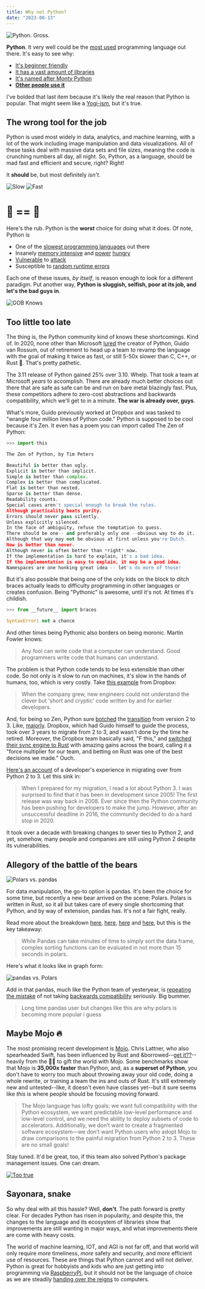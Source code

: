 ```yaml
---
title: Why not Python?
date: "2023-08-13"
---
```


![Python. Gross.](https://media.tenor.com/E4F_uLU34UsAAAAC/why-did-it-have-to-be-snakes-indiana-jones.gif "Indy knows")

**Python**. It very well could be the [most used](https://pypl.github.io/PYPL.html) programming language out there. It's easy to see why:

- [It's beginner friendly](https://wiki.python.org/moin/BeginnersGuide/NonProgrammers)
- [It has a vast amount of libraries](https://www.interviewbit.com/blog/python-libraries/#:~:text=With%20more%20than%20137%2C000%20libraries,data%20manipulation%2C%20and%20many%20more.)
- [It's named after Monty Python](https://docs.python.org/3.8/tutorial/inputoutput.html#the-string-format-method)
- [**Other people use it**](https://www.tiobe.com/tiobe-index/)

I've bolded that last item because it's likely the real reason that Python is popular. That might seem like a [Yogi-ism](https://yogiberramuseum.org/about-yogi/yogisms/), but it's true.

## The wrong tool for the job

Python is used most widely in data, analytics, and machine learning, with a lot of the work including image manipulation and data visualizations. All of these tasks deal with massive data sets and file sizes, meaning the code is crunching numbers all day, all night. So, Python, as a language, should be mad fast and efficient and secure, right? Right!

It **should** be, but most definitely *isn't*.

![Slow](../python2.png "Oh nooooo")
![Fast](../python1.png "Oh yeaaaaaah")

# 🐍 == 🐌

Here's the rub. Python is the **worst** choice for doing what it does. Of note, Python is

- One of the [slowest programming languages](https://github.com/niklas-heer/speed-comparison/blob/master/README.md) out there
- Insanely [memory intensive](https://stackoverflow.com/questions/49031058/optimizing-memory-usage-pandas-python) and [power](https://www.efinancialcareers.com/news/2023/06/which-programming-language-uses-the-most-energy) [hungry](https://thenextweb.com/news/python-progamming-language-energy-analysis)
- [Vulnerable](https://thehackernews.com/2022/09/15-year-old-unpatched-python.html) to [attack](https://thenewstack.io/compiled-python-code-used-in-a-new-pypi-attack/)
- Susceptible to [random runtime errors](https://medium.com/metabob/chasing-memory-spikes-and-leaks-in-python-172ae99290d3)

Each one of these issues, *by itself*, is reason enough to look for a different paradigm. Put another way, **Python is sluggish, selfish, poor at its job, and let's the bad guys in**.

![GOB Knows](https://64.media.tumblr.com/84c8ce7dd9d89bfcca79788f763cb97e/tumblr_mngx21FyhC1qa8jwfo1_500.gifv "Cock-a-caw")

## Too little too late

The thing is, the Python community kind of knows these shortcomings. Kind of. In 2020, none other than Microsoft [lured](https://www.zdnet.com/article/guido-van-rossum-the-python-languages-founder-joins-microsoft/) the creator of Python, Guido van Rossum, out of retirement to head up a team to revamp the language with the goal of making it twice as fast, or still 5-50x slower than C, C++, or Rust 🤦. That's pretty pathetic.

The 3.11 release of Python gained 25% over 3.10. Whelp. That took a team at Microsoft *years* to accomplish. There are already much better choices out there that are safe as safe can be and run on bare metal blazingly fast. Plus, these competitors adhere to zero-cost abstractions and backwards compatibility, which we'll get to in a minute. **The war is already over, guys**.

What's more, Guido previously worked at Dropbox and was tasked to "wrangle four million lines of Python code." Python is supposed to be cool because it's Zen. It even has a poem you can import called The Zen of Python:

```python title="Say hello to Shiki highlighting"
>>> import this

The Zen of Python, by Tim Peters

Beautiful is better than ugly.
Explicit is better than implicit.
Simple is better than complex.
Complex is better than complicated.
Flat is better than nested.
Sparse is better than dense.
Readability counts.
Special cases aren't special enough to break the rules.
Although practicality beats purity.
Errors should never pass silently.
Unless explicitly silenced.
In the face of ambiguity, refuse the temptation to guess.
There should be one-- and preferably only one --obvious way to do it.
Although that way may not be obvious at first unless you're Dutch.
Now is better than never.
Although never is often better than *right* now.
If the implementation is hard to explain, it's a bad idea.
If the implementation is easy to explain, it may be a good idea.
Namespaces are one honking great idea -- let's do more of those!
```

But it's also possible that being one of the only kids on the block to ditch braces actually leads to difficulty programming in other languages or creates confusion. Being "Pythonic" is awesome, until it's not. At times it's childish.

```python
>>> from __future__ import braces 

SyntaxError: not a chance
```

And other times being Pythonic also borders on being moronic. Martin Fowler knows:

> Any fool can write code that a computer can understand. Good programmers write code that humans can understand.

The problem is that Python code tends to be less extensible than other code. So not only is it slow to run on machines, it's slow in the hands of humans, too, which is very costly. Take [this example](https://www.zdnet.com/article/python-programming-language-creator-retires-saying-its-been-an-amazing-ride/) from Dropbox:

> When the company grew, new engineers could not understand the clever but 'short and cryptic' code written by and for earlier developers.

And, for being so Zen, Python sure [botched](https://news.ycombinator.com/item?id=15708136) the [transition](https://www.wired.com/story/think-app-updates-suck-try-upgrading-programming-language/) from version 2 to 3. Like, [majorly](https://stackoverflow.blog/2019/11/14/why-is-the-migration-to-python-3-taking-so-long/). Dropbox, which had Guido himself to guide the process, took over 3 years to migrate from 2 to 3, and wasn't done by the time he retired. Moreover, the Dropbox team basically said, "F this," and [switched their sync engine to Rust](https://dropbox.tech/infrastructure/rewriting-the-heart-of-our-sync-engine) with amazing gains across the board, calling it a "force multiplier for our team, and betting on Rust was one of the best decisions we made." Ouch.

[Here's an account](https://www.activestate.com/blog/python-2-to-3-migr) of a developer's experience in migrating over from Python 2 to 3. Let this sink in:

> When I prepared for my migration, I read a lot about Python 3. I was surprised to find that it has been in development since 2005! The first release was way back in 2008. Ever since then the Python community has been pushing for developers to make the jump. However, after an unsuccessful deadline in 2016, the community decided to do a hard stop in 2020.

It took over a decade with breaking changes to sever ties to Python 2, and yet, somehow, many people and companies are still using Python 2 despite its vulnerabilities.

## Allegory of the battle of the bears

![Polars vs. pandas](https://miro.medium.com/v2/resize:fit:1400/format:webp/1*2EHqvZVV4qNjRqrHiBK9-A.png "There's a new bear in town")

For data manipulation, the go-to option is pandas. It's been the choice for some time, but recently a new bear arrived on the scene: Polars. Polars is written in Rust, so it all but takes care of every single shortcoming that Python, and by way of extension, pandas has. It's not a fair fight, really.

Read more about the breakdown [here](https://medium.com/cuenex/pandas-2-0-vs-polars-the-ultimate-battle-a378eb75d6d1), [here](https://betterprogramming.pub/data-duel-pandas-2-0-and-polars-0-17-7-battle-for-supremacy-in-speed-and-syntax-87f062995550), [here](https://studioterabyte.nl/en/blog/polars-vs-pandas) and [here](https://www.makeuseof.com/pandas-vs-polars-which-is-better/), but this is the key takeaway:

> While Pandas can take minutes of time to simply sort the data frame, complex sorting functions can be evaluated in not more than 15 seconds in polars.

Here's what it looks like in graph form:

![pandas vs. Polars](https://miro.medium.com/v2/resize:fit:1400/format:webp/1*cRKPevCMbpaBiR4rFLetPQ.png "Rust FTW")

Add in that pandas, much like the Python team of yesteryear, is [repeating the mistake](https://www.infoworld.com/article/3513440/pandas-10-brings-big-breaking-changes.html) of not taking [backwards compatibility](https://stackoverflow.com/questions/75956209/dataframe-object-has-no-attribute-append) seriously. Big bummer.

> Long time pandas user but changes like this are why polars is becoming more popular i guess

## Maybe Mojo 🔥

The most promising recent development is [Mojo](https://docs.modular.com/mojo/why-mojo.html). Chris Lattner, who also spearheaded Swift, has been influenced by Rust and &borrowed--[get it??](https://betterprogramming.pub/the-magic-of-borrow-checkers-in-rust-238a2a97bff2)--heavily from the 🦀🦀 to gift the world with Mojo. Some benchmarks show that Mojo is **35,000x faster** than Python, and, as a **superset of Python**, you don't have to worry too much about throwing away your old code, doing a whole rewrite, or training a team the ins and outs of Rust. It's still extremely new and untested--like, it doesn't even have classes yet--but it sure seems like *this* is where people should be focusing moving forward.

> The Mojo language has lofty goals: we want full compatibility with the Python ecosystem, we want predictable low-level performance and low-level control, and we need the ability to deploy subsets of code to accelerators. Additionally, we don’t want to create a fragmented software ecosystem—we don’t want Python users who adopt Mojo to draw comparisons to the painful migration from Python 2 to 3. These are no small goals!

Stay tuned. It'd be great, too, if this team also solved Python's package management issues. One can dream.

[![Too true](https://imgs.xkcd.com/comics/python_environment_2x.png)](https://xkcd.com/1987/)

## Sayonara, snake

So why deal with all this hassle? Well, **don't**. The path forward is pretty clear. For decades Python has risen in popularity, and despite this, the changes to the language and its ecosystem of libraries show that improvements are still wanting in major ways, and what improvements there are come with heavy costs.

The world of machine learning, IOT, and AGI is not far off, and that world will only require *more* timeliness, *more* safety and security, and *more* efficient use of resources. These are things that Python cannot and will not deliver. Python is great for hobbyists and kids who are just getting into programming via [RaspberryPi](https://www.raspberrypi.com/), but it should not be the language of choice as we are steadily [handing over the reigns](https://builtin.com/artificial-intelligence/artificial-intelligence-future) to computers.

